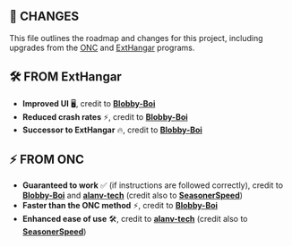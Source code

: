 ## 🚀 **CHANGES**  
This file outlines the roadmap and changes for this project, including upgrades from the [ONC](https://github.com/alanv-tech/ONC) and [ExtHangar](https://github.com/Blobby-Boi/ExtHangar) programs.

## 🛠️ **FROM ExtHangar**  
- **Improved UI** 🖥️, credit to **[Blobby-Boi](https://github.com/Blobby-Boi)**  
- **Reduced crash rates** ⚡, credit to **[Blobby-Boi](https://github.com/Blobby-Boi)**  
- **Successor to ExtHangar** 🔥, credit to **[Blobby-Boi](https://github.com/Blobby-Boi)**

## ⚡ **FROM ONC**  
- **Guaranteed to work** ✅ (if instructions are followed correctly), credit to **[Blobby-Boi](https://github.com/Blobby-Boi)** and **[alanv-tech](https://github.com/alanv-tech)** (credit also to **[SeasonerSpeed](https://www.youtube.com/channel/UCzShc-DPOiC3kAGoy3e42Hg)**)  
- **Faster than the ONC method** ⚡, credit to **[Blobby-Boi](https://github.com/Blobby-Boi)**  
- **Enhanced ease of use** 🛠️, credit to **[alanv-tech](https://github.com/alanv-tech)** (credit also to **[SeasonerSpeed](https://github.com/SeasonerSpeed)**)
